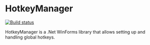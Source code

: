 # HotkeyManager

[![Build status](https://ci.appveyor.com/api/projects/status/9b9t6vlpixp4vm51/branch/main?svg=true)](https://ci.appveyor.com/project/SebastianBecker2/hotkeymanager/branch/main)

HotkeyManager is a .Net WinForms library that allows setting up and handling global hotkeys.
